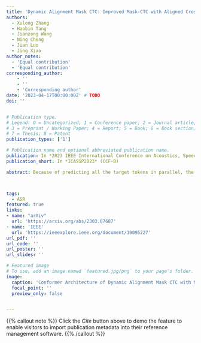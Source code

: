 ```yaml
---
title: 'Dynamic Alignment Mask CTC: Improved Mask-CTC with Aligned Cross Entropy'
authors:
  - Xulong Zhang
  - Haobin Tang
  - Jianzong Wang
  - Ning Cheng
  - Jian Luo
  - Jing Xiao
author_notes:
  - 'Equal contribution'
  - 'Equal contribution' 
corresponding_author:
    - ''
    - ''
    - 'Corresponding author'
date: '2023-04-17T00:00:00Z' # TODO
doi: ''


# Publication type.
# Legend: 0 = Uncategorized; 1 = Conference paper; 2 = Journal article;
# 3 = Preprint / Working Paper; 4 = Report; 5 = Book; 6 = Book section;
# 7 = Thesis; 8 = Patent
publication_types: ['1']

# Publication name and optional abbreviated publication name.
publication: In *2023 IEEE International Conference on Acoustics, Speech and Signal Processing*
publication_short: In *ICASSP2023* (CCF-B)

abstract: Because of predicting all the target tokens in parallel, the non-autoregressive models greatly improve the decoding efficiency of speech recognition compared with traditional autoregressive models. In this work, we present dynamic alignment Mask CTC, introducing two methods{:} (1) Aligned Cross Entropy (AXE), finding the monotonic alignment that minimizes the cross-entropy loss through dynamic programming, (2) Dynamic Rectification, creating new training samples by replacing some masks with model predicted tokens. The AXE ignores the absolute position alignment between prediction and ground truth sentence and focuses on tokens matching in relative order. The dynamic rectification method makes the model capable of simulating the non-mask but possible wrong tokens, even if they have high confidence. Our experiments on WSJ dataset demonstrated that not only AXE loss but also the rectification method could improve the WER performance of Mask CTC.



tags:
  - ASR
featured: true
links:
- name: "arXiv"
  url: 'https://arxiv.org/abs/2303.07687'
- name: 'IEEE'
  url: 'https://ieeexplore.ieee.org/document/10095227'
url_pdf: ''
url_code: ''
url_poster: ''
url_slides: ''

# Featured image
# To use, add an image named `featured.jpg/png` to your page's folder.
image:
  caption: 'Conformer Architecture of Dynamic Alignment Mask CTC with Mask and Dynamic Rectification Methods'
  focal_point: ''
  preview_only: false


---
```


{{% callout note %}}
Click the _Cite_ button above to demo the feature to enable visitors to import publication metadata into their reference management software.
{{% /callout %}}

